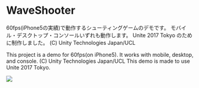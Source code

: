 ﻿# WaveShooter
60fps(iPhone5の実績)で動作するシューティングゲームのデモです。
モバイル・デスクトップ・コンソールいずれも動作します。
Unite 2017 Tokyo のために制作しました。
(C) Unity Technologies Japan/UCL

This project is a demo for 60fps(on iPhone5).
It works with mobile, desktop, and console.
(C) Unity Technologies Japan/UCL
This demo is made to use Unite 2017 Tokyo.

![](http://imgur.com/a/ycx1n)
